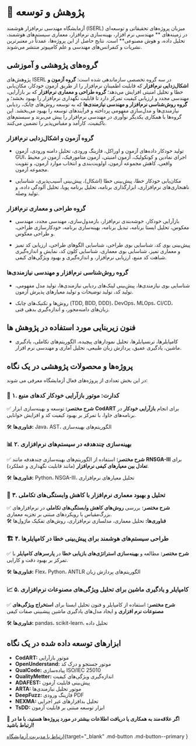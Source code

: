 # 🔬 پژوهش و توسعه 

آزمایشگاه مهندسی نرم‌افزار هوشمند
(ISERL)
میزبان پروژه‌های تحقیقاتی و توسعه‌ای در زمینه‌های ** مهندسی نرم افزار، بهینه‌سازی نرم‌افزار، معماری سیستم‌های هوشمند، تحلیل داده، و هوش مصنوعی** است. 
نتایج حاصل از این پروژه‌ها، عمدتاً در معتبرترین نشریات و کنفرانس‌های مهندسی و علم کامپیوتر منتشر می‌شوند. 



## گروه‌های پژوهشی و آموزشی
پژوهش‌های ISERL در سه گروه تخصصی سازماندهی شده است: **گروه آزمون و اشکال‌زدایی نرم‌افزار** که قابلیت اطمینان نرم‌افزار را از طریق آزمون خودکار، مکان‌یابی خطا و تحلیل امنیتی افزایش می‌دهد؛ **گروه طراحی و معماری نرم‌افزار** که بر بازآرایی، مهندسی مجدد و ارزیابی کیفیت تمرکز دارد تا قابلیت نگهداری نرم‌افزار را بهبود بخشد؛ و **گروه روش‌شناسی نرم‌افزار و مهندسی نیازمندی‌ها** که به توسعه روش‌های چابک، ردیابی نیازمندی‌ها و مدل‌سازی مفهومی پرداخته و فرآیندهای توسعه را بهبود می‌بخشد. این گروه‌ها با همکاری یکدیگر نوآوری در مهندسی نرم‌افزار را پیش می‌برند و سیستم‌های باکیفیت، کارآمد و مقیاس‌پذیر را تضمین می‌کنند.



### گروه آزمون و اشکال‌زدایی نرم‌افزار
- تولید خودکار داده‌های آزمون و اوراکل، فازینگ ورودی، تحلیل دامنه ورودی، آزمون GUI، اجرای نمادین و کونکولیک، آزمون امنیتی، آزمون متامورفیک، آزمون در محیط واقعی، کاهش مجموعه آزمون، اولویت‌بندی و انتخاب موارد آزمون، و تقویت مجموعه آزمون.

- مکان‌یابی خودکار خطا، پیش‌بینی خطا (اشکال)، پیش‌بینی آسیب‌پذیری، شناسایی ناهنجاری‌های نرم‌افزاری، ابزارگذاری برنامه، تحلیل برنامه پویا، تحلیل آلودگی داده، و تولید وصله.



### گروه طراحی و معماری نرم‌افزار
- بازآرایی خودکار، خوشه‌بندی نرم‌افزار، بازمدول‌سازی، مهندسی مجدد، مهندسی معکوس، تحلیل ایستا برنامه، تبدیل برنامه، بهینه‌سازی برنامه، خودکارسازی طراحی، و طراحی معکوس.

- پیش‌بینی بوی کد، شناسایی بوی طراحی، شناسایی الگوهای طراحی، ارزیابی کد تمیز و معماری تمیز، شناسایی بوی معماری، شناسایی کلون کد، نمایش و اندازه‌گیری شباهت کد منبع، ارزیابی نرم‌افزار، و اندازه‌گیری و بهبود ویژگی‌های کیفی.



### گروه روش‌شناسی نرم‌افزار و مهندسی نیازمندی‌ها
- شناسایی بوی نیازمندی‌ها، پیش‌بینی لینک‌های ردیابی نیازمندی‌ها، تولید مدل مفهومی، تولید کد، تولید توضیحات و تولید معیارهای پذیرش آزمون.

- روش‌ها و تکنیک‌های چابک (TDD, BDD, DDD)، DevOps، MLOps، CI/CD، زبان‌های دامنه‌محور، و اندازه‌گیری بدهی فنی.



## فنون زیربنایی مورد استفاده در پژوهش ها
- کامپایلرها، ترنسپایلرها، تحلیل نمودارهای پیچیده، الگوریتم‌های تکاملی، یادگیری ماشین، یادگیری عمیق، پردازش زبان طبیعی، تحلیل آماری و مهندسی نرم افزار. 




## پروژه‌ها و محصولات پژوهشی در یک نگاه

در این بخش تعدادی از پروژه‌های فعال آزمایشگاه معرفی می شوند:


### 🚀 **۱. کدارت: موتور بازآرایی خودکار کدهای منبع**  

✅ **شرح مختصر:** توسعه و بهینه‌سازی ابزار **CodART** برای انجام **بازآرایی خودکار** در برنامه‌های جاوا، با تمرکز بر بهبود کیفیت کد و افزایش خوانایی.

🛠 **فناوری‌ها:** Java، AST، الگوریتم‌های بهینه‌سازی  



### 📊 **۲. بهینه‌سازی چندهدفه در سیستم‌های نرم‌افزاری**  

✅ **شرح مختصر:** استفاده از الگوریتم‌های بهینه‌سازی چندهدفه مانند **RNSGA-III** برای **تعادل بین معیارهای 
کیفی نرم‌افزار** (مانند قابلیت نگهداری و عملکرد). 

🛠 **فناوری‌ها:** Python، NSGA-III، تحلیل معیارهای نرم‌افزاری  



### 🤖 **۳. تحلیل و بهبود معماری نرم‌افزار با کاهش وابستگی‌های تکاملی**  

✅ **شرح مختصر:** بررسی **روش‌های کاهش وابستگی‌های تکاملی** در نرم‌افزارهای بزرگ‌مقیاس با رویکردهای مبتنی بر تجزیه معماری.  
🛠 **فناوری‌ها:** تحلیل معماری، مدلسازی نرم‌افزاری، روش‌های تفکیک ماژول‌ها  


### 🏗 **۴. طراحی سیستم‌های هوشمند برای پیش‌بینی خطا در کامپایلرها**  

✅ **شرح مختصر:** مطالعه و **بهینه‌سازی استراتژی‌های بازیابی خطا** در **پارسرهای کامپایلر** با تمرکز بر بهبود دقت و کارایی.  

🛠 **فناوری‌ها:** Flex، Python، ANTLR الگوریتم‌های پردازش زبان  



### 📈 **۵. کامپایلر و یادگیری ماشین برای تحلیل ویژگی‌های مصنوعات نرم‌افزاری**  

✅ **شرح مختصر:** استفاده از کامپایلر و فنون تحلیل ایستا برای **استخراج ویژگی‌های مصنوعات نرم افزاری** و ایجاد مدل‌های یادگیری ماشین پیشبینی صفات کیفی  

🛠 **فناوری‌ها:** pandas، scikit-learn، تحلیل داده  



## ابزارهای توسعه داده شده در یک نگاه 

- **CodART:** موتور بازآرایی
- **OpenUnderstand:** موتور جستجو و درک کد
- **QualCode:** پیاده‌سازی ISO/IEC 25010
- **QualityMetter:** اندازه‌گیری ویژگی‌های کیفیت
- **ADAFEST:** پیش‌بینی قابلیت آزمون
- **ARTA:** موتور تحلیل نیازمندی‌ها
- **DeepFuzz:** فازینگ ورودی PDF
- **NEXMA:** تحلیل بدافزارهای غیر اجرایی
- **TsDD:** ابزار توسعه مبتنی بر قابلیت آزمون




📩 **اگر علاقه‌مند به همکاری یا دریافت اطلاعات بیشتر در مورد پروژه‌ها هستید، با ما در ارتباط باشید!**

[ارتباط با مدیریت آزمایشگاه](https://www.m-zakeri.ir/pages/contact-me.html){target="_blank" .md-button .md-button--primary }

